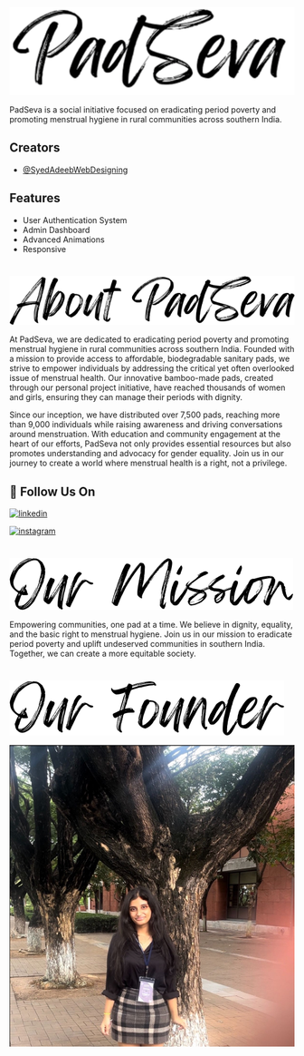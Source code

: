 ![](https://raw.githubusercontent.com/SyedAdeebWebDesigning/padseva/refs/heads/main/public/Padseva.png)

PadSeva is a social initiative focused on eradicating period poverty and promoting menstrual hygiene in rural communities across southern India.

## Creators

- [@SyedAdeebWebDesigning](https://www.github.com/SyedAdeebWebDesigning)

## Features

- User Authentication System
- Admin Dashboard
- Advanced Animations
- Responsive

#

![](https://raw.githubusercontent.com/SyedAdeebWebDesigning/padseva/refs/heads/main/public/assets/AboutPadSeva.png)

At PadSeva, we are dedicated to eradicating period poverty and promoting menstrual hygiene in rural communities across southern India. Founded with a mission to provide access to affordable, biodegradable sanitary pads, we strive to empower individuals by addressing the critical yet often overlooked issue of menstrual health. Our innovative bamboo-made pads, created through our personal project initiative, have reached thousands of women and girls, ensuring they can manage their periods with dignity.

Since our inception, we have distributed over 7,500 pads, reaching more than 9,000 individuals while raising awareness and driving conversations around menstruation. With education and community engagement at the heart of our efforts, PadSeva not only provides essential resources but also promotes understanding and advocacy for gender equality. Join us in our journey to create a world where menstrual health is a right, not a privilege.

## 🔗 Follow Us On

[![linkedin](https://img.shields.io/badge/linkedin-0A66C2?style=for-the-badge&logo=linkedin&logoColor=white)](https://www.linkedin.com/company/padseva/)

[![instagram](https://img.shields.io/badge/instagram-E4405F?style=for-the-badge&logo=instagram&logoColor=white)](https://www.instagram.com/pad.seva/)

#

![](https://raw.githubusercontent.com/SyedAdeebWebDesigning/padseva/refs/heads/main/public/assets/mission.png)

Empowering communities, one pad at a time. We believe in dignity, equality, and the basic right to menstrual hygiene. Join us in our mission to eradicate period poverty and uplift undeserved communities in southern India. Together, we can create a more equitable society.

#

![](https://raw.githubusercontent.com/SyedAdeebWebDesigning/padseva/refs/heads/main/public/assets/OurFounder.png)

![](https://raw.githubusercontent.com/SyedAdeebWebDesigning/padseva/refs/heads/main/public/assets/founder.jpeg)
